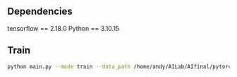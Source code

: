 ## Dependencies

tensorflow == 2.18.0
Python == 3.10.15


## Train

```Bash
python main.py --mode train --data_path /home/andy/AILab/AIfinal/pytorch_gaze_redirection-master/eyespatch_dataset/all --log_dir ./log/ --vgg_path ./vgg_16.ckpt
```
